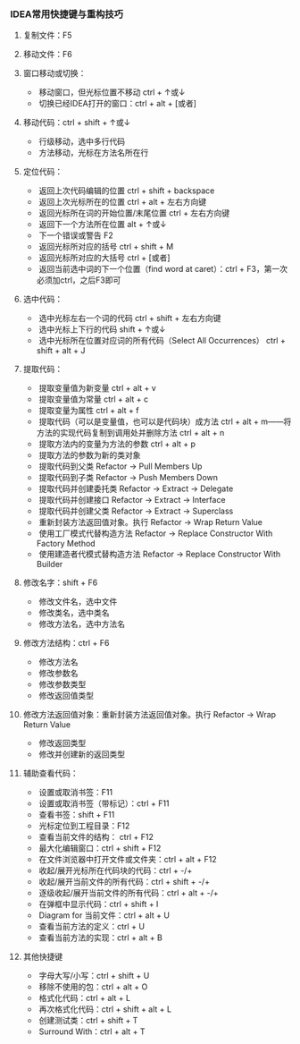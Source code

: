 ### IDEA常用快捷键与重构技巧

1. 复制文件：F5

2. 移动文件：F6

3. 窗口移动或切换：

    - ​		移动窗口，但光标位置不移动 ctrl + ↑或↓
    - ​		切换已经IDEA打开的窗口：ctrl + alt + [或者]

4. 移动代码：ctrl + shift + ↑或↓

    - ​		行级移动，选中多行代码
    - ​		方法移动，光标在方法名所在行

5. 定位代码：

    - ​		返回上次代码编辑的位置 ctrl + shift + backspace
    - ​		返回上次光标所在的位置 ctrl + alt + 左右方向键
    - ​		返回光标所在词的开始位置/末尾位置 ctrl + 左右方向键
    - ​		返回下一个方法所在位置 alt + ↑或↓
    - ​		下一个错误或警告 F2
    - ​		返回光标所对应的括号 ctrl + shift + M
    - ​		返回光标所对应的大括号 ctrl + [或者]
    - ​		返回当前选中词的下一个位置（find word at caret）：ctrl + F3，第一次必须加ctrl，之后F3即可

6. 选中代码：

    - ​		选中光标左右一个词的代码 ctrl + shift + 左右方向键
    - ​		选中光标上下行的代码 shift + ↑或↓
    - ​		选中光标所在位置对应词的所有代码（Select All Occurrences） ctrl + shift + alt + J 

7. 提取代码：

    - ​		提取变量值为新变量 ctrl + alt + v
    - ​		提取变量值为常量 ctrl + alt + c
    - ​		提取变量为属性 ctrl + alt + f
    - ​		提取代码（可以是变量值，也可以是代码块）成方法 ctrl + alt + m——将方法的实现代码复制到调用处并删除方法 ctrl + alt + n
    - ​		提取方法内的变量为方法的参数 ctrl + alt + p
    - ​		提取方法的参数为新的类对象
    - ​		提取代码到父类  Refactor -> Pull Members Up
    - ​		提取代码到子类  Refactor -> Push Members Down
    - ​		提取代码并创建委托类  Refactor -> Extract -> Delegate
    - ​		提取代码并创建接口  Refactor -> Extract -> Interface
    - ​		提取代码并创建父类  Refactor -> Extract -> Superclass
    - ​		重新封装方法返回值对象。执行 Refactor -> Wrap Return Value
    - ​		使用工厂模式代替构造方法 Refactor -> Replace Constructor With Factory Method
    - ​		使用建造者代模式替构造方法  Refactor -> Replace Constructor With Builder

8. 修改名字：shift + F6

    - ​		修改文件名，选中文件
    - ​		修改类名，选中类名
    - ​		修改方法名，选中方法名

9. 修改方法结构：ctrl + F6

    - ​		修改方法名
    - ​		修改参数名
    - ​		修改参数类型
    - ​		修改返回值类型

10. 修改方法返回值对象：重新封装方法返回值对象。执行 Refactor -> Wrap Return Value
    
    - ​		修改返回类型
    - ​		修改并创建新的返回类型

11. 辅助查看代码：
    
    - ​		设置或取消书签：F11
    - ​		设置或取消书签（带标记）：ctrl + F11
    - ​		查看书签：shift + F11
    - ​		光标定位到工程目录：F12
    - ​		查看当前文件的结构： ctrl + F12
    - ​		最大化编辑窗口：ctrl + shift + F12
    - ​		在文件浏览器中打开文件或文件夹：ctrl + alt + F12
    - ​		收起/展开光标所在代码块的代码：ctrl + -/+
    - ​		收起/展开当前文件的所有代码：ctrl + shift + -/+
    - ​		逐级收起/展开当前文件的所有代码：ctrl + alt + -/+
    - ​		在弹框中显示代码：ctrl + shift + I
    - ​		Diagram for 当前文件：ctrl + alt + U
    - ​		查看当前方法的定义：ctrl + U
    - ​		查看当前方法的实现：ctrl + alt + B
    
12. 其他快捷键
    
    - ​		字母大写/小写：ctrl + shift + U
    - ​		移除不使用的包：ctrl + alt + O
    - ​		格式化代码：ctrl + alt + L
    - ​		再次格式化代码：ctrl + shift + alt + L
    - ​		创建测试类：ctrl + shift + T
    - ​		Surround With：ctrl + alt + T

